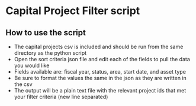 # Capital Project Filter script

## How to use the script

* The capital projects csv is included and should be run from the same directory as the python script
* Open the sort criteria json file and edit each of the fields to pull the data you would like
* Fields available are: fiscal year, status, area, start date, and asset type
* Be sure to format the values the same in the json as they are written in the csv
* The output will be a plain text file with the relevant project ids that met your filter criteria (new line separated)


